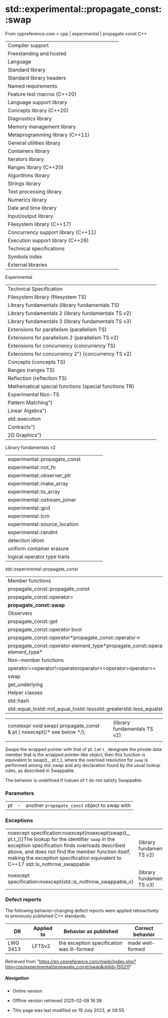 # std::experimental::propagate_const<T>::swap

From cppreference.com
< cpp‎ | experimental‎ | propagate const
C++

|  |  |  |  |  |
| --- | --- | --- | --- | --- |
| Compiler support | | | | |
| Freestanding and hosted | | | | |
| Language | | | | |
| Standard library | | | | |
| Standard library headers | | | | |
| Named requirements | | | | |
| Feature test macros (C++20) | | | | |
| Language support library | | | | |
| Concepts library (C++20) | | | | |
| Diagnostics library | | | | |
| Memory management library | | | | |
| Metaprogramming library (C++11) | | | | |
| General utilities library | | | | |
| Containers library | | | | |
| Iterators library | | | | |
| Ranges library (C++20) | | | | |
| Algorithms library | | | | |
| Strings library | | | | |
| Text processing library | | | | |
| Numerics library | | | | |
| Date and time library | | | | |
| Input/output library | | | | |
| Filesystem library (C++17) | | | | |
| Concurrency support library (C++11) | | | | |
| Execution support library (C++26) | | | | |
| Technical specifications | | | | |
| Symbols index | | | | |
| External libraries | | | | |

Experimental

|  |  |  |  |  |
| --- | --- | --- | --- | --- |
| Technical Specification | | | | |
| Filesystem library (filesystem TS) | | | | |
| Library fundamentals (library fundamentals TS) | | | | |
| Library fundamentals 2 (library fundamentals TS v2) | | | | |
| Library fundamentals 3 (library fundamentals TS v3) | | | | |
| Extensions for parallelism (parallelism TS) | | | | |
| Extensions for parallelism 2 (parallelism TS v2) | | | | |
| Extensions for concurrency (concurrency TS) | | | | |
| Extensions for concurrency 2") (concurrency TS v2) | | | | |
| Concepts (concepts TS) | | | | |
| Ranges (ranges TS) | | | | |
| Reflection (reflection TS) | | | | |
| Mathematical special functions (special functions TR) | | | | |
| Experimental Non-TS | | | | |
| Pattern Matching") | | | | |
| Linear Algebra") | | | | |
| std::execution | | | | |
| Contracts") | | | | |
| 2D Graphics") | | | | |

Library fundamentals v2

|  |  |  |  |  |
| --- | --- | --- | --- | --- |
| experimental::propagate_const | | | | |
| experimental::not_fn | | | | |
| experimental::observer_ptr | | | | |
| experimental::make_array | | | | |
| experimental::to_array | | | | |
| experimental::ostream_joiner | | | | |
| experimental::gcd | | | | |
| experimental::lcm | | | | |
| experimental::source_location | | | | |
| experimental::randint | | | | |
| detection idiom | | | | |
| uniform container erasure | | | | |
| logical operator type traits | | | | |

std::experimental::propagate_const

|  |  |  |  |  |
| --- | --- | --- | --- | --- |
| Member functions | | | | |
| propagate_const::propagate_const | | | | |
| propagate_const::operator= | | | | |
| ****propagate_const::swap**** | | | | |
| Observers | | | | |
| propagate_const::get | | | | |
| propagate_const::operator bool | | | | |
| propagate_const::operator\*propagate_const::operator-> | | | | |
| propagate_const::operator element_type\*propagate_const::operator const element_type\* | | | | |
| Non-member functions | | | | |
| operator==operator!=operator<operator>operator<=operator>operator>= | | | | |
| swap | | | | |
| get_underlying | | | | |
| Helper classes | | | | |
| std::hash | | | | |
| std::equal_tostd::not_equal_tostd::lessstd::greaterstd::less_equalstd::greater_equal | | | | |

|  |  |  |
| --- | --- | --- |
| constexpr void swap( propagate_const & pt ) noexcept(/\* see below \*/); |  | (library fundamentals TS v2) |
|  |  |  |

Swaps the wrapped pointer with that of pt. Let `t_` designate the private data member that is the wrapped pointer-like object, then this function is equivalent to swap(t_, pt.t_), where the overload resolution for `swap` is performed among std::swap and any declaration found by the usual lookup rules, as described in Swappable.

The behavior is undefined if lvalues of `T` do not satisfy Swappable.

### Parameters

|  |  |  |
| --- | --- | --- |
| pt | - | another `propagate_const` object to swap with |

### Exceptions

|  |  |
| --- | --- |
| noexcept specification:noexcept(noexcept(swap(t_, pt.t_)))The lookup for the identifier `swap` in the exception specification finds overloads described above, and does not find the member function itself, making the exception specification equivalent to C++17 std::is_nothrow_swappable. | (library fundamentals TS v2) |
| noexcept specification:noexcept(std::is_nothrow_swappable_v<T>) | (library fundamentals TS v3) |

### Defect reports

The following behavior-changing defect reports were applied retroactively to previously published C++ standards.

| DR | Applied to | Behavior as published | Correct behavior |
| --- | --- | --- | --- |
| LWG 3413 | LFTSv2 | the exception specification was ill-formed | made well-formed |

Retrieved from "<https://en.cppreference.com/mwiki/index.php?title=cpp/experimental/propagate_const/swap&oldid=155211>"

##### Navigation

- Online version
- Offline version retrieved 2025-02-09 16:39.

- This page was last modified on 19 July 2023, at 09:55.